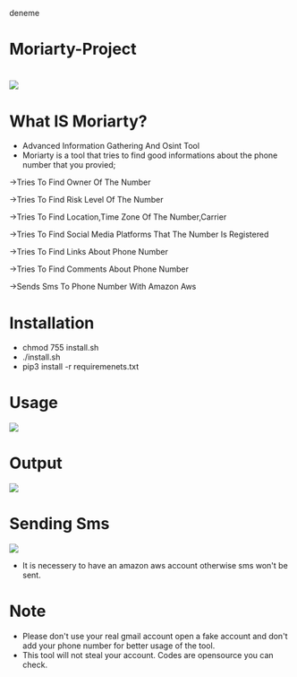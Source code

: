 deneme
# Moriarty-Project
# ![](images/1.png)
# What IS Moriarty?
- Advanced Information Gathering And Osint Tool
- Moriarty is a tool that tries to find good informations about the phone number that you provied;

->Tries To Find Owner Of The Number

->Tries To Find Risk Level Of The Number

->Tries To Find Location,Time Zone Of The Number,Carrier

->Tries To Find Social Media Platforms That The Number Is Registered

->Tries To Find Links About Phone Number

->Tries To Find Comments About Phone Number

->Sends Sms To Phone Number With Amazon Aws
# Installation
* chmod 755 install.sh
* ./install.sh
* pip3 install -r requiremenets.txt 

# Usage
![](images/2.png)

# Output
![](images/3.png)

# Sending Sms
![](images/4.png)
* It is necessery to have an amazon aws account otherwise sms won't be sent.

# Note
* Please don't use your real gmail account open a fake account and don't add your phone number for better usage of the tool.
* This tool will not steal your account. Codes are opensource you can check.
